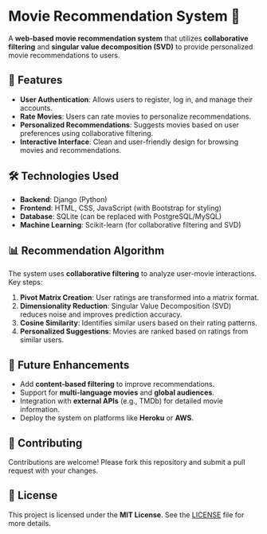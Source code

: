 # Movie Recommendation System 🎥

A **web-based movie recommendation system** that utilizes **collaborative filtering** and **singular value decomposition (SVD)** to provide personalized movie recommendations to users.

## 🚀 Features

- **User Authentication**: Allows users to register, log in, and manage their accounts.
- **Rate Movies**: Users can rate movies to personalize recommendations.
- **Personalized Recommendations**: Suggests movies based on user preferences using collaborative filtering.
- **Interactive Interface**: Clean and user-friendly design for browsing movies and recommendations.

## 🛠️ Technologies Used

- **Backend**: Django (Python)
- **Frontend**: HTML, CSS, JavaScript (with Bootstrap for styling)
- **Database**: SQLite (can be replaced with PostgreSQL/MySQL)
- **Machine Learning**: Scikit-learn (for collaborative filtering and SVD)

## 📊 Recommendation Algorithm

The system uses **collaborative filtering** to analyze user-movie interactions. Key steps:
1. **Pivot Matrix Creation**: User ratings are transformed into a matrix format.
2. **Dimensionality Reduction**: Singular Value Decomposition (SVD) reduces noise and improves prediction accuracy.
3. **Cosine Similarity**: Identifies similar users based on their rating patterns.
4. **Personalized Suggestions**: Movies are ranked based on ratings from similar users.

## 📌 Future Enhancements

- Add **content-based filtering** to improve recommendations.
- Support for **multi-language movies** and **global audiences**.
- Integration with **external APIs** (e.g., TMDb) for detailed movie information.
- Deploy the system on platforms like **Heroku** or **AWS**.

## 🤝 Contributing

Contributions are welcome! Please fork this repository and submit a pull request with your changes.

## 📝 License

This project is licensed under the **MIT License**. See the [LICENSE](LICENSE) file for more details.

